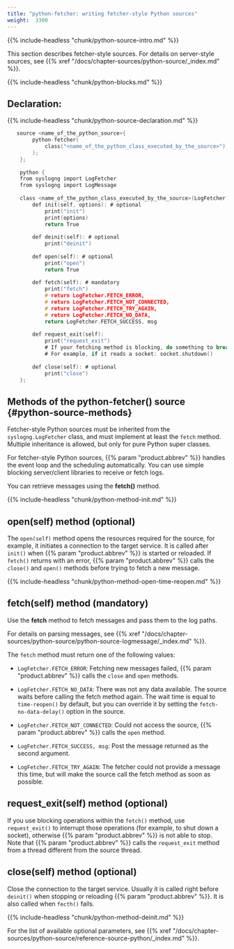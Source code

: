 ```yaml
---
title: "python-fetcher: writing fetcher-style Python sources"
weight:  3300
---
```

<!-- DISCLAIMER: This file is based on the syslog-ng Open Source Edition documentation https://github.com/balabit/syslog-ng-ose-guides/commit/2f4a52ee61d1ea9ad27cb4f3168b95408fddfdf2 and is used under the terms of The syslog-ng Open Source Edition Documentation License. The file has been modified by Axoflow. -->

{{% include-headless "chunk/python-source-intro.md" %}}

This section describes fetcher-style sources. For details on server-style sources, see {{% xref "/docs/chapter-sources/python-source/_index.md" %}}.

{{% include-headless "chunk/python-blocks.md" %}}


## Declaration:

{{% include-headless "chunk/python-source-declaration.md" %}}

```c
   source <name_of_the_python_source>{
        python-fetcher(
            class("<name_of_the_python_class_executed_by_the_source>")
        );
    };
    
    python {
    from syslogng import LogFetcher
    from syslogng import LogMessage
    
    class <name_of_the_python_class_executed_by_the_source>(LogFetcher):
        def init(self, options): # optional
            print("init")
            print(options)
            return True
    
        def deinit(self): # optional
            print("deinit")
    
        def open(self): # optional
            print("open")
            return True
    
        def fetch(self): # mandatory
            print("fetch")
            # return LogFetcher.FETCH_ERROR,
            # return LogFetcher.FETCH_NOT_CONNECTED,
            # return LogFetcher.FETCH_TRY_AGAIN,
            # return LogFetcher.FETCH_NO_DATA,
            return LogFetcher.FETCH_SUCCESS, msg
    
        def request_exit(self):
            print("request_exit")
            # If your fetching method is blocking, do something to break it
            # For example, if it reads a socket: socket.shutdown()
    
        def close(self): # optional
            print("close")
    };
```



## Methods of the python-fetcher() source {#python-source-methods}

Fetcher-style Python sources must be inherited from the `syslogng.LogFetcher` class, and must implement at least the `fetch` method. Multiple inheritance is allowed, but only for pure Python super classes.

For fetcher-style Python sources, {{% param "product.abbrev" %}} handles the event loop and the scheduling automatically. You can use simple blocking server/client libraries to receive or fetch logs.

You can retrieve messages using the **fetch()** method.

{{% include-headless "chunk/python-method-init.md" %}}


## open(self) method (optional)

The `open(self)` method opens the resources required for the source, for example, it initiates a connection to the target service. It is called after `init()` when {{% param "product.abbrev" %}} is started or reloaded. If `fetch()` returns with an error, {{% param "product.abbrev" %}} calls the `close()` and `open()` methods before trying to fetch a new message.

{{% include-headless "chunk/python-method-open-time-reopen.md" %}}



## fetch(self) method (mandatory)

Use the **fetch** method to fetch messages and pass them to the log paths.

For details on parsing messages, see {{% xref "/docs/chapter-sources/python-source/python-source-logmessage/_index.md" %}}.

The `fetch` method must return one of the following values:

  - `LogFetcher.FETCH_ERROR`: Fetching new messages failed, {{% param "product.abbrev" %}} calls the `close` and `open` methods.

  - `LogFetcher.FETCH_NO_DATA`: There was not any data available. The source waits before calling the fetch method again. The wait time is equal to `time-reopen()` by default, but you can override it by setting the `fetch-no-data-delay()` option in the source.

  - `LogFetcher.FETCH_NOT_CONNECTED`: Could not access the source, {{% param "product.abbrev" %}} calls the `open` method.

  - `LogFetcher.FETCH_SUCCESS, msg`: Post the message returned as the second argument.

  - `LogFetcher.FETCH_TRY_AGAIN`: The fetcher could not provide a message this time, but will make the source call the fetch method as soon as possible.



## request_exit(self) method (optional)

If you use blocking operations within the `fetch()` method, use `request_exit()` to interrupt those operations (for example, to shut down a socket), otherwise {{% param "product.abbrev" %}} is not able to stop. Note that {{% param "product.abbrev" %}} calls the `request_exit` method from a thread different from the source thread.



## close(self) method (optional)

Close the connection to the target service. Usually it is called right before `deinit()` when stopping or reloading {{% param "product.abbrev" %}}. It is also called when `fecth()` fails.


{{% include-headless "chunk/python-method-deinit.md" %}}


For the list of available optional parameters, see {{% xref "/docs/chapter-sources/python-source/reference-source-python/_index.md" %}}.
